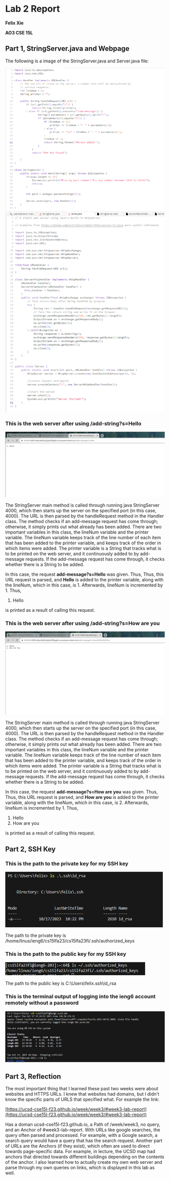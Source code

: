 # Lab 2 Report
**Felix Xie**

**AO3 CSE 15L**
## Part 1, StringServer.java and Webpage
The following is a image of the StringServer.java and Server.java file:

![Image](/Lab2Information/StringServer.PNG)
![Image](/Lab2Information/Server.PNG)

### This is the web server after using **/add-string?s=Hello** 

![Image](/Lab2Information/add-message1.PNG)

The StringServer main method is called through running java StringServer 4000, which then starts up the server on the specified port (in this case, 4000). The URL is then parsed by the handleRequest method in the Handler class. The method checks if an add-message request has come through; otherwise, it simply prints out what already has been added. There are two important variables in this class, the lineNum variable and the printer variable. The lineNum variable keeps track of the line number of each item that has been added to the printer variable, and keeps track of the order in which items were added. The printer variable is a String that tracks what is to be printed on the web server, and it continuously added to by add-message requests.  If the add-message request has come through, it checks whether there is a String to be added. 

In this case, the request **add-message?s=Hello** was given. Thus,  Thus, this URL request is parsed, and **Hello** is added to the printer variable, along with the lineNum, which in this case, is 1. Afterwards, lineNum is incremented by 1. Thus, 

1. Hello

is printed as a result of calling this request.

### This is the web server after using **/add-string?s=How are you**  

![Image](/Lab2Information/add-message2.PNG)

The StringServer main method is called through running java StringServer 4000, which then starts up the server on the specified port (in this case, 4000). The URL is then parsed by the handleRequest method in the Handler class. The method checks if an add-message request has come through; otherwise, it simply prints out what already has been added. There are two important variables in this class, the lineNum variable and the printer variable. The lineNum variable keeps track of the line number of each item that has been added to the printer variable, and keeps track of the order in which items were added. The printer variable is a String that tracks what is to be printed on the web server, and it continuously added to by add-message requests.  If the add-message request has come through, it checks whether there is a String to be added. 

In this case, the request **add-message?s=How are you** was given. Thus, Thus, this URL request is parsed, and **How are you** is added to the printer variable, along with the lineNum, which in this case, is 2. Afterwards, lineNum is incremented by 1. Thus, 

1. Hello
2. How are you

is printed as a result of calling this request.

## Part 2, SSH Key

### This is the path to the private key for my SSH key

![Image](/Lab2Information/privateKey.PNG)

The path to the private key is /home/linus/ieng6/cs15lfa23/cs15lfa23fi/.ssh/authorized_keys

### This is the path to the public key for my SSH key

![Image](/Lab2Information/publicKey.PNG)

The path to the public key is C:\Users\felix\.ssh\id_rsa

### This is the terminal output of logging into the ieng6 account remotely without a password

![Image](/Lab2Information/Interaction.PNG)

## Part 3, Reflection

The most important thing that I learned these past two weeks were about websites and HTTPS URLs. I knew that websites had domains, but I didn't know the specific parts of URLS that specified what. For example the link:

[https://ucsd-cse15l-f23.github.io/week/week3/#week3-lab-report](https://ucsd-cse15l-f23.github.io/week/week3/#week3-lab-report)

Has a doman ucsd-cse15l-f23.github.io, a Path of /week/week3, no query, and an Anchor of #week3-lab-report. With URLs like google searches, the query often parsed and processed. For example, with a Google search, a search query would have a query that has the search request. Another part of URLs are the Anchors (if they exist), which often are used to direct towards page-specific data. For example, in lecture, the UCSD map had anchors that directed towards different buildings depending on the contents of the anchor. I also learned how to actually create my own web server and parse through my own queries on links, which is displayed in this lab as well. 
